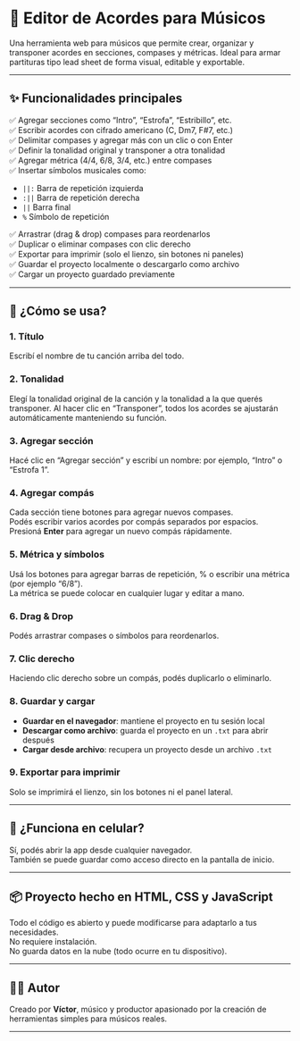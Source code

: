 
# 🎼 Editor de Acordes para Músicos

Una herramienta web para músicos que permite crear, organizar y transponer acordes en secciones, compases y métricas. Ideal para armar partituras tipo lead sheet de forma visual, editable y exportable.

---

## ✨ Funcionalidades principales

✅ Agregar secciones como “Intro”, “Estrofa”, “Estribillo”, etc.  
✅ Escribir acordes con cifrado americano (C, Dm7, F#7, etc.)  
✅ Delimitar compases y agregar más con un clic o con Enter  
✅ Definir la tonalidad original y transponer a otra tonalidad  
✅ Agregar métrica (4/4, 6/8, 3/4, etc.) entre compases  
✅ Insertar símbolos musicales como:
- `||:`  Barra de repetición izquierda  
- `:||`  Barra de repetición derecha  
- `||`   Barra final  
- `%`    Símbolo de repetición  

✅ Arrastrar (drag & drop) compases para reordenarlos  
✅ Duplicar o eliminar compases con clic derecho  
✅ Exportar para imprimir (solo el lienzo, sin botones ni paneles)  
✅ Guardar el proyecto localmente o descargarlo como archivo  
✅ Cargar un proyecto guardado previamente

---

## 🧩 ¿Cómo se usa?

### 1. **Título**
Escribí el nombre de tu canción arriba del todo.

### 2. **Tonalidad**
Elegí la tonalidad original de la canción y la tonalidad a la que querés transponer. Al hacer clic en “Transponer”, todos los acordes se ajustarán automáticamente manteniendo su función.

### 3. **Agregar sección**
Hacé clic en “Agregar sección” y escribí un nombre: por ejemplo, “Intro” o “Estrofa 1”.

### 4. **Agregar compás**
Cada sección tiene botones para agregar nuevos compases.  
Podés escribir varios acordes por compás separados por espacios.  
Presioná **Enter** para agregar un nuevo compás rápidamente.

### 5. **Métrica y símbolos**
Usá los botones para agregar barras de repetición, % o escribir una métrica (por ejemplo “6/8”).  
La métrica se puede colocar en cualquier lugar y editar a mano.

### 6. **Drag & Drop**
Podés arrastrar compases o símbolos para reordenarlos.

### 7. **Clic derecho**
Haciendo clic derecho sobre un compás, podés duplicarlo o eliminarlo.

### 8. **Guardar y cargar**
- **Guardar en el navegador**: mantiene el proyecto en tu sesión local  
- **Descargar como archivo**: guarda el proyecto en un `.txt` para abrir después  
- **Cargar desde archivo**: recupera un proyecto desde un archivo `.txt`

### 9. **Exportar para imprimir**
Solo se imprimirá el lienzo, sin los botones ni el panel lateral.

---

## 📱 ¿Funciona en celular?

Sí, podés abrir la app desde cualquier navegador.  
También se puede guardar como acceso directo en la pantalla de inicio.

---

## 📦 Proyecto hecho en HTML, CSS y JavaScript

Todo el código es abierto y puede modificarse para adaptarlo a tus necesidades.  
No requiere instalación.  
No guarda datos en la nube (todo ocurre en tu dispositivo).

---

## 🧑‍💻 Autor

Creado por **Víctor**, músico y productor apasionado por la creación de herramientas simples para músicos reales.

---
